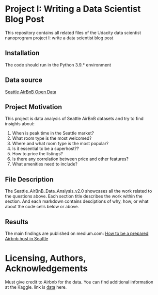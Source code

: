 # Project I: Writing a Data Scientist Blog Post
This repository contains all related files of the Udacity data scientist nanoprogram project I: write a data scientist blog post

## Installation
The code should run in the Python 3.9.* environment

## Data source
[Seattle AirBnB Open Data](https://www.kaggle.com/airbnb/seattle)

## Project Motivation
This project is data analysis of Seattle AirBnB datasets and try to find insights about:
  1. When is peak time in the Seattle market?
  2. What room type is the most welcomed?
  3. Where and what room type is the most popular?
  4. Is it essential to be a superhost??
  5. How to price the listings?
  6. Is there any correlation between price and other features?
  7. What amenities need to include?

## File Description
  The Seattle_AirBnB_Data_Analysis_v2.0 showcases all the work related to the questions above. Each section title describes the work within the section. And each markdown contains desciptions of why, how, or what about the code cells below or above.

## Results
The main findings are published on medium.com: [How to be a prepared Airbnb host in Seattle](https://medium.com/@wmd1103/how-to-be-a-prepared-airbnb-host-in-seattle-b97814d03dea)

# Licensing, Authors, Acknowledgements
Must give credit to Airbnb for the data. You can find additional information at the Kaggle. 
 link is [data](https://www.kaggle.com/airbnb/seattle) here.
